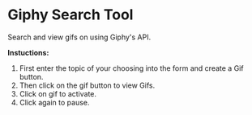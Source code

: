 # Giphy Search Tool
Search and view gifs on using Giphy's API. 

**Instuctions:**
1. First enter the topic of your choosing into the form and create a  Gif button.
2. Then click on the gif button to view Gifs.
3. Click on gif to activate.
4. Click again to pause.
